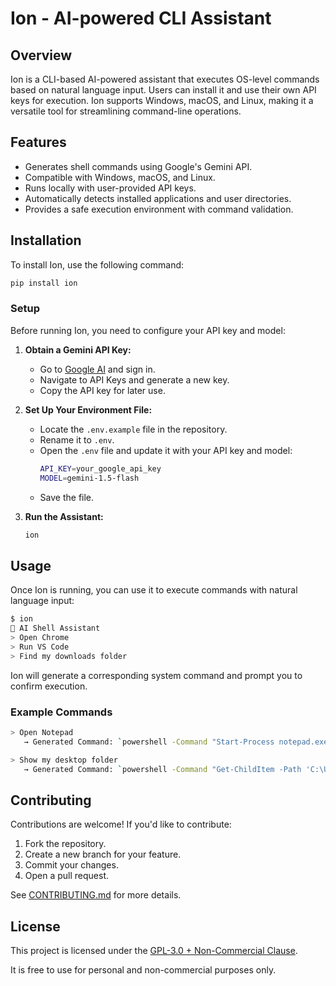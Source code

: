 # Ion - AI-powered CLI Assistant

## Overview

Ion is a CLI-based AI-powered assistant that executes OS-level commands based on natural language input. Users can install it and use their own API keys for execution. Ion supports Windows, macOS, and Linux, making it a versatile tool for streamlining command-line operations.

## Features

- Generates shell commands using Google's Gemini API.
- Compatible with Windows, macOS, and Linux.
- Runs locally with user-provided API keys.
- Automatically detects installed applications and user directories.
- Provides a safe execution environment with command validation.

## Installation

To install Ion, use the following command:

```sh
pip install ion
```

### Setup

Before running Ion, you need to configure your API key and model:

1. **Obtain a Gemini API Key:**

   - Go to [Google AI](https://ai.google.dev) and sign in.
   - Navigate to API Keys and generate a new key.
   - Copy the API key for later use.

2. **Set Up Your Environment File:**

   - Locate the `.env.example` file in the repository.
   - Rename it to `.env`.
   - Open the `.env` file and update it with your API key and model:
     ```sh
     API_KEY=your_google_api_key
     MODEL=gemini-1.5-flash
     ```
   - Save the file.

3. **Run the Assistant:**

   ```sh
   ion
   ```

## Usage

Once Ion is running, you can use it to execute commands with natural language input:

```sh
$ ion
🤖 AI Shell Assistant
> Open Chrome
> Run VS Code
> Find my downloads folder
```

Ion will generate a corresponding system command and prompt you to confirm execution.

### Example Commands

```sh
> Open Notepad
   → Generated Command: `powershell -Command "Start-Process notepad.exe"`

> Show my desktop folder
   → Generated Command: `powershell -Command "Get-ChildItem -Path 'C:\Users\YourName\Desktop'"`
```

## Contributing

Contributions are welcome! If you'd like to contribute:

1. Fork the repository.
2. Create a new branch for your feature.
3. Commit your changes.
4. Open a pull request.

See [CONTRIBUTING.md](CONTRIBUTING.md) for more details.

## License

This project is licensed under the [GPL-3.0 + Non-Commercial Clause](LICENSE).

It is free to use for personal and non-commercial purposes only.

